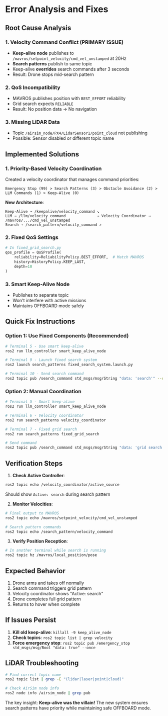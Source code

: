# Error Analysis and Fixes

## Root Cause Analysis

### 1. **Velocity Command Conflict** (PRIMARY ISSUE)
- **Keep-alive node** publishes to `/mavros/setpoint_velocity/cmd_vel_unstamped` at 20Hz
- **Search patterns** publish to same topic
- Keep-alive **overrides** search commands after 3 seconds
- Result: Drone stops mid-search pattern

### 2. **QoS Incompatibility** 
- MAVROS publishes position with `BEST_EFFORT` reliability
- Grid search expects `RELIABLE` 
- Result: No position data → No navigation

### 3. **Missing LiDAR Data**
- Topic `/airsim_node/PX4/LidarSensor1/point_cloud` not publishing
- Possible: Sensor disabled or different topic name

## Implemented Solutions

### 1. Priority-Based Velocity Coordination
Created a velocity coordinator that manages command priorities:

```
Emergency Stop (99) > Search Patterns (3) > Obstacle Avoidance (2) > LLM Commands (1) > Keep-Alive (0)
```

**New Architecture**:
```
Keep-Alive → /keepalive/velocity_command ↘
LLM → /llm/velocity_command              → Velocity Coordinator → /mavros/.../cmd_vel_unstamped
Search → /search_pattern/velocity_command ↗
```

### 2. Fixed QoS Settings
```python
# In fixed_grid_search.py
qos_profile = QoSProfile(
    reliability=ReliabilityPolicy.BEST_EFFORT,  # Match MAVROS
    history=HistoryPolicy.KEEP_LAST,
    depth=10
)
```

### 3. Smart Keep-Alive Node
- Publishes to separate topic
- Won't interfere with active missions
- Maintains OFFBOARD mode safely

## Quick Fix Instructions

### Option 1: Use Fixed Components (Recommended)
```bash
# Terminal 5 - Use smart keep-alive
ros2 run llm_controller smart_keep_alive_node

# Terminal 9 - Launch fixed search system
ros2 launch search_patterns fixed_search_system.launch.py

# Terminal 10 - Send search command
ros2 topic pub /search_command std_msgs/msg/String "data: 'search'" --once
```

### Option 2: Manual Coordination
```bash
# Terminal 5 - Smart keep-alive
ros2 run llm_controller smart_keep_alive_node

# Terminal 6 - Velocity coordinator
ros2 run search_patterns velocity_coordinator

# Terminal 7 - Fixed grid search
ros2 run search_patterns fixed_grid_search

# Send command
ros2 topic pub /search_command std_msgs/msg/String "data: 'grid search'" --once
```

## Verification Steps

1. **Check Active Controller**:
```bash
ros2 topic echo /velocity_coordinator/active_source
```
Should show `Active: search` during search pattern

2. **Monitor Velocities**:
```bash
# Final output to MAVROS
ros2 topic echo /mavros/setpoint_velocity/cmd_vel_unstamped

# Search pattern commands
ros2 topic echo /search_pattern/velocity_command
```

3. **Verify Position Reception**:
```bash
# In another terminal while search is running
ros2 topic hz /mavros/local_position/pose
```

## Expected Behavior

1. Drone arms and takes off normally
2. Search command triggers grid pattern
3. Velocity coordinator shows "Active: search"
4. Drone completes full grid pattern
5. Returns to hover when complete

## If Issues Persist

1. **Kill old keep-alive**: `killall -9 keep_alive_node`
2. **Check topics**: `ros2 topic list | grep velocity`
3. **Force emergency stop**: `ros2 topic pub /emergency_stop std_msgs/msg/Bool "data: true" --once`

## LiDAR Troubleshooting

```bash
# Find correct topic name
ros2 topic list | grep -E "(lidar|laser|point|cloud)"

# Check AirSim node info
ros2 node info /airsim_node | grep pub
```

The key insight: **Keep-alive was the villain!** The new system ensures search patterns have priority while maintaining safe OFFBOARD mode.